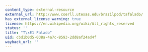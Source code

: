 ```yaml
---
content_type: external-resource
external_url: http://www.coerll.utexas.edu/brazilpod/tafalado/
has_external_license_warning: true
license: https://en.wikipedia.org/wiki/All_rights_reserved
status: ''
title: "T\xE1 Falado"
uid: cbd1b0d5-038a-4a7c-8593-2dd8af24ad4f
wayback_url: ''
---
```


